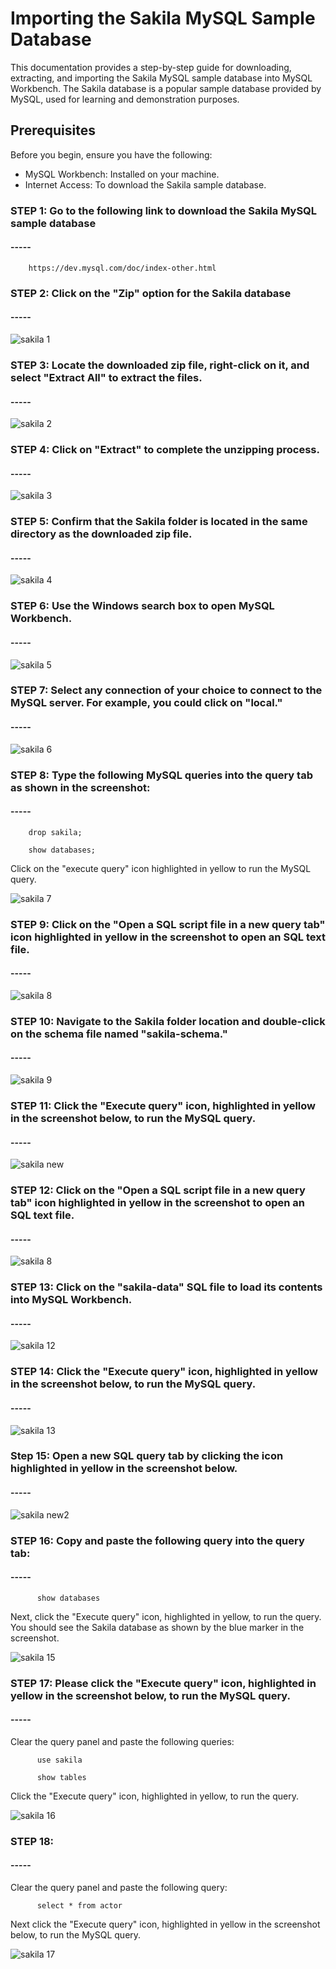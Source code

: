 # Importing the Sakila MySQL Sample Database

This documentation provides a step-by-step guide for downloading, extracting, and importing the Sakila MySQL sample database into MySQL Workbench. The Sakila database is a popular sample database provided by MySQL, used for learning and demonstration purposes.

## Prerequisites
Before you begin, ensure you have the following:

- MySQL Workbench: Installed on your machine.
- Internet Access: To download the Sakila sample database.

### STEP 1: Go to the following link to download  the Sakila MySQL sample database

#### -----

        https://dev.mysql.com/doc/index-other.html

### STEP 2: Click on the "Zip" option for the Sakila database

#### -----

![sakila 1](https://github.com/user-attachments/assets/7e279590-4e47-4b72-8e2e-124247595185)

### STEP 3: Locate the downloaded zip file, right-click on it, and select "Extract All" to extract the files.

#### -----

![sakila 2](https://github.com/user-attachments/assets/0fdf4188-d85a-41bc-8e9a-5c9f30d76e74)

### STEP 4: Click on "Extract" to complete the unzipping process.

#### -----

![sakila 3](https://github.com/user-attachments/assets/b6944d18-a7b7-4633-b1a0-9776e8fbe30c)

### STEP 5: Confirm that the Sakila folder is located in the same directory as the downloaded zip file.

#### -----

![sakila 4](https://github.com/user-attachments/assets/7a611c78-71c1-4f48-a7b1-2876a551a952)

### STEP 6: Use the Windows search box to open MySQL Workbench. 

#### -----

![sakila 5](https://github.com/user-attachments/assets/da5035db-6a81-4541-a0dd-081bfb43ea5c)

### STEP 7: Select any connection of your choice to connect to the MySQL server. For example, you could click on "local."

#### -----

![sakila 6](https://github.com/user-attachments/assets/acdca308-a814-4c0d-a1da-89e0f9063d1a)

### STEP 8: Type the following MySQL queries into the query tab as shown in the screenshot:

#### -----

        drop sakila;
    
        show databases;

 Click on the "execute query" icon highlighted in yellow to run the MySQL query.

![sakila 7](https://github.com/user-attachments/assets/dc1c4a17-a131-49ee-981b-aec4553818c8)

### STEP 9: Click on the "Open a SQL script file in a new query tab" icon highlighted in yellow in the screenshot to open an SQL text file.

#### -----

![sakila 8](https://github.com/user-attachments/assets/032d7646-1cb2-414f-aec8-76739af65ada)

### STEP 10: Navigate to the Sakila folder location and double-click on the schema file named "sakila-schema." 

#### -----

![sakila 9](https://github.com/user-attachments/assets/5d5d93de-3654-43d6-bfb6-e03788c98c6d)

### STEP 11: Click the "Execute query" icon, highlighted in yellow in the screenshot below, to run the MySQL query.

#### -----

![sakila new](https://github.com/user-attachments/assets/c9447043-a43a-4483-a901-5417f28b55e9)

### STEP 12: Click on the "Open a SQL script file in a new query tab" icon highlighted in yellow in the screenshot to open an SQL text file.

#### -----

![sakila 8](https://github.com/user-attachments/assets/032d7646-1cb2-414f-aec8-76739af65ada)

### STEP 13: Click on the "sakila-data" SQL file to load its contents into MySQL Workbench.

#### -----

![sakila 12](https://github.com/user-attachments/assets/a4bdaa43-3fc8-4cde-be73-813bc69b2620)

### STEP 14: Click the "Execute query" icon, highlighted in yellow in the screenshot below, to run the MySQL query.

#### -----

![sakila 13](https://github.com/user-attachments/assets/997aeffd-6f32-41ed-8063-4a45bf52ad2b)

### Step 15: Open a new SQL query tab by clicking the icon highlighted in yellow in the screenshot below.

#### -----

  ![sakila new2](https://github.com/user-attachments/assets/124e46e9-409c-49e6-8a31-e0adb2f3913d)

### STEP 16: Copy and paste the following query into the query tab:

#### -----

          show databases
  
  Next, click the "Execute query" icon, highlighted in yellow, to run the query. You should see the Sakila database as shown by the blue marker in the screenshot.

![sakila 15](https://github.com/user-attachments/assets/e7212c53-0963-46a0-a3bb-36094cbe1a72)

### STEP 17: Please click the "Execute query" icon, highlighted in yellow in the screenshot below, to run the MySQL query.

#### -----

  Clear the query panel and paste the following queries:

          use sakila
        
          show tables

  Click the "Execute query" icon, highlighted in yellow, to run the query.

![sakila 16](https://github.com/user-attachments/assets/d0d3f59c-c898-42cf-8120-28b9d7f84ea4)

### STEP 18:

#### -----

  Clear the query panel and paste the following query:

          select * from actor

  Next click the "Execute query" icon, highlighted in yellow in the screenshot below, to run the MySQL query.

![sakila 17](https://github.com/user-attachments/assets/686a2698-b47f-4727-9fe5-7e3666d5ab0b)


















